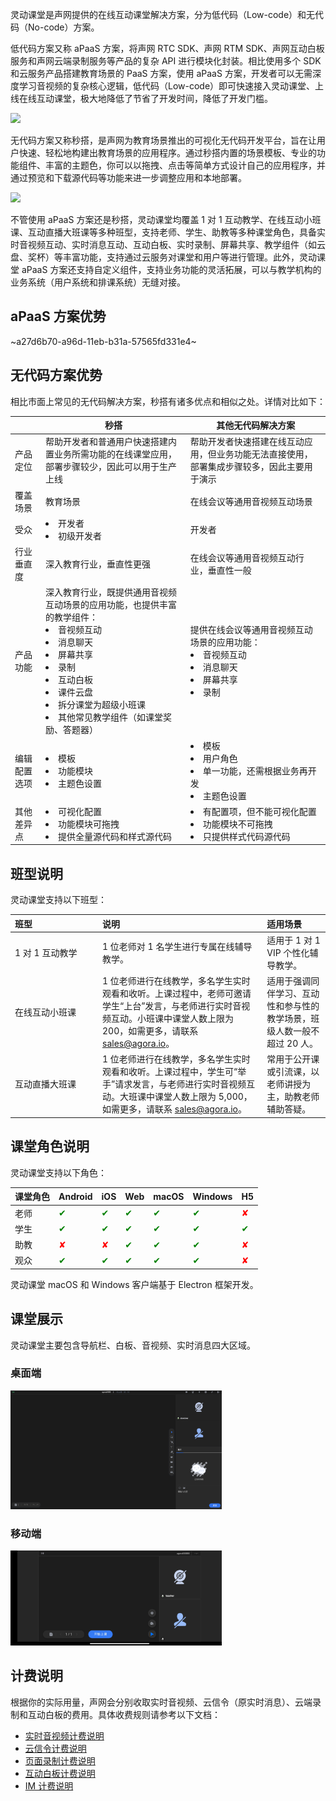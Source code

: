 灵动课堂是声网提供的在线互动课堂解决方案，分为低代码（Low-code）和无代码（No-code）方案。

低代码方案又称 aPaaS 方案，将声网 RTC SDK、声网 RTM SDK、声网互动白板服务和声网云端录制服务等产品的复杂 API 进行模块化封装。相比使用多个 SDK 和云服务产品搭建教育场景的 PaaS 方案，使用 aPaaS 方案，开发者可以无需深度学习音视频的复杂核心逻辑，低代码（Low-code）即可快速接入灵动课堂、上线在线互动课堂，极大地降低了节省了开发时间，降低了开发门槛。

![](https://web-cdn.agora.io/docs-files/1654068243051)

无代码方案又称秒搭，是声网为教育场景推出的可视化无代码开发平台，旨在让用户快速、轻松地构建出教育场景的应用程序。通过秒搭内置的场景模板、专业的功能组件、丰富的主题色，你可以以拖拽、点击等简单方式设计自己的应用程序，并通过预览和下载源代码等功能来进一步调整应用和本地部署。

![](https://web-cdn.agora.io/docs-files/1666602776342)

不管使用 aPaaS 方案还是秒搭，灵动课堂均覆盖 1 对 1 互动教学、在线互动小班课、互动直播大班课等多种班型，支持老师、学生、助教等多种课堂角色，具备实时音视频互动、实时消息互动、互动白板、实时录制、屏幕共享、教学组件（如云盘、奖杯）等丰富功能，支持通过云服务对课堂和用户等进行管理。此外，灵动课堂 aPaaS 方案还支持自定义组件，支持业务功能的灵活拓展，可以与教学机构的业务系统（用户系统和排课系统）无缝对接。


## aPaaS 方案优势

~a27d6b70-a96d-11eb-b31a-57565fd331e4~

## 无代码方案优势

相比市面上常见的无代码解决方案，秒搭有诸多优点和相似之处。详情对比如下：

|   | 秒搭   | 其他无代码解决方案   |
|-----|-----|-----|
| 产品定位    | 帮助开发者和普通用户快速搭建内置业务所需功能的在线课堂应用，部署步骤较少，因此可以用于生产上线 | 帮助开发者快速搭建在线互动应用，但业务功能无法直接使用，部署集成步骤较多，因此主要用于演示|
| 覆盖场景        | 教育场景                                    | 在线会议等通用音视频互动场景|
| 受众 | <li>开发者</li><li>初级开发者</li> | 开发者  |
| 行业垂直度 | 深入教育行业，垂直性更强 | 在线会议等通用音视频互动行业，垂直性一般 |
| 产品功能     | 深入教育行业，既提供通用音视频互动场景的应用功能，也提供丰富的教学组件：<li>音视频互动</li><li>消息聊天</li><li>屏幕共享</li><li>录制</li><li>互动白板</li><li>课件云盘</li><li>拆分课堂为超级小班课</li><li>其他常见教学组件（如课堂奖励、答题器）</li>| 提供在线会议等通用音视频互动场景的应用功能：<li>音视频互动</li><li>消息聊天</li><li>屏幕共享</li><li>录制</li> |
| 编辑配置选项                 | <li>模板</li><li>功能模块</li><li>主题色设置</li>    | <li>模板</li><li>用户角色</li><li>单一功能，还需根据业务再开发</li><li>主题色设置</li>    |
| 其他差异点                       | <li>可视化配置</li><li>功能模块可拖拽</li><li>提供全量源代码和样式源代码</li> | <li>有配置项，但不能可视化配置</li><li>功能模块不可拖拽</li><li>只提供样式代码源代码  |

## 班型说明

灵动课堂支持以下班型：

| <span style="white-space:nowrap;">班型&emsp;&emsp;&emsp;&emsp;&emsp;&emsp;&emsp;</span> | 说明                                                         | 适用场景                                                     |
| :----------------------------------------------------------- | :----------------------------------------------------------- | :----------------------------------------------------------- |
| 1 对 1 互动教学                                              | 1 位老师对 1 名学生进行专属在线辅导教学。                    | 适用于 1 对 1 VIP 个性化辅导教学。                           |
| 在线互动小班课                                               | 1 位老师进行在线教学，多名学生实时观看和收听。上课过程中，老师可邀请学生“上台”发言，与老师进行实时音视频互动。小班课中课堂人数上限为 200，如需更多，请联系 sales@agora.io。 | 适用于强调同伴学习、互动性和参与性的教学场景，班级人数一般不超过 20 人。 |
| 互动直播大班课                                               | 1 位老师进行在线教学，多名学生实时观看和收听。上课过程中，学生可“举手”请求发言，与老师进行实时音视频互动。大班课中课堂人数上限为 5,000，如需更多，请联系 sales@agora.io。 | 常用于公开课或引流课，以老师讲授为主，助教老师辅助答疑。     |

## 课堂角色说明

灵动课堂支持以下角色：

| 课堂角色 | Android | iOS | Web | macOS | Windows | H5 |
| :------- | :------- | :--- | :--- | :----- | :------- | -------- |
| 老师   | <font color="green">✔</font> | <font color="green">✔</font> | <font color="green">✔</font>    | <font color="green">✔</font>      | <font color="green">✔</font>        | <font color="red">✘</font> |
| 学生   | <font color="green">✔</font>        | <font color="green">✔</font>    | <font color="green">✔</font>    | <font color="green">✔</font>      | <font color="green">✔</font>        | <font color="green">✔</font> |
| 助教   | <font color="red">✘</font>        | <font color="red">✘</font>    | <font color="green">✔</font>    | <font color="green">✔</font>      | <font color="green">✔</font>        | <font color="red">✘</font> |
| 观众 | <font color="green">✔</font> | <font color="green">✔</font> | <font color="green">✔</font> | <font color="green">✔</font> | <font color="green">✔</font> | <font color="red">✘</font> |

<div class="alert info">灵动课堂 macOS 和 Windows 客户端基于 Electron 框架开发。</div>

## 课堂展示

灵动课堂主要包含导航栏、白板、音视频、实时消息四大区域。

### 桌面端

<img src="./images/new_demo_pc_page.png" style="zoom: 33%;" />

### 移动端

<img src="./images/new_demo_mobile_page.png" style="zoom: 33%;" />


## 计费说明

根据你的实际用量，声网会分别收取实时音视频、云信令（原实时消息）、云端录制和互动白板的费用。具体收费规则请参考以下文档：

-   [实时音视频计费说明](/cn/Interactive%20Broadcast/billing_rtc?platform=Android)
-   [云信令计费说明](/cn/Real-time-Messaging/billing_rtm?platform=All%20Platforms)
-   [页面录制计费说明](/cn/cloud-recording/billing_cloud_recording_web?platform=RESTful)
-   [互动白板计费说明](/cn/whiteboard/billing_whiteboard?platform=Web)
-   [IM 计费说明](https://www.easemob.com/pricing/im)